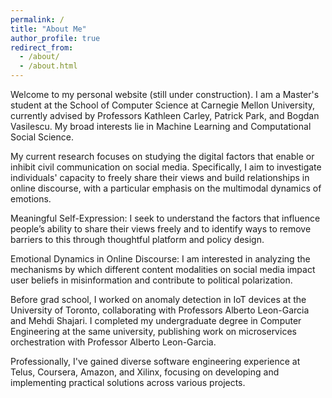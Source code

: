 ```yaml
---
permalink: /
title: "About Me"
author_profile: true
redirect_from: 
  - /about/
  - /about.html
---
```


Welcome to my personal website (still under construction). I am a Master's student at the School of Computer Science at Carnegie Mellon University, currently advised by Professors Kathleen Carley, Patrick Park, and Bogdan Vasilescu. My broad interests lie in Machine Learning and Computational Social Science.

My current research focuses on studying the digital factors that enable or inhibit civil communication on social media. Specifically, I aim to investigate individuals' capacity to freely share their views and build relationships in online discourse, with a particular emphasis on the multimodal dynamics of emotions.

Meaningful Self-Expression: I seek to understand the factors that influence people’s ability to share their views freely and to identify ways to remove barriers to this through thoughtful platform and policy design.

Emotional Dynamics in Online Discourse: I am interested in analyzing the mechanisms by which different content modalities on social media impact user beliefs in misinformation and contribute to political polarization.

Before grad school, I worked on anomaly detection in IoT devices at the University of Toronto, collaborating with Professors Alberto Leon-Garcia and Mehdi Shajari. I completed my undergraduate degree in Computer Engineering at the same university, publishing work on microservices orchestration with Professor Alberto Leon-Garcia.

Professionally, I've gained diverse software engineering experience at Telus, Coursera, Amazon, and Xilinx, focusing on developing and implementing practical solutions across various projects.
